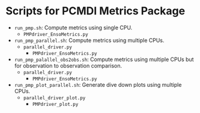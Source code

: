 # Scripts for PCMDI Metrics Package

- `run_pmp.sh`: Compute metrics using single CPU.
  - `PMPdriver_EnsoMetrics.py`
- `run_pmp_parallel.sh`: Compute metrics using multiple CPUs.
  - `parallel_driver.py`
    - `PMPdriver_EnsoMetrics.py`
- `run_pmp_palallel_obs2obs.sh`: Compute metrics using multiple CPUs but for observation to observation comparison.
  - `parallel_driver.py`
    - `PMPdriver_EnsoMetrics.py`
- `run_pmp_plot_parallel.sh`: Generate dive down plots using multiple CPUs.
  - `parallel_driver_plot.py`
    - `PMPdriver_plot.py`
